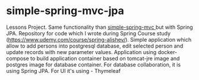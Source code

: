 # simple-spring-mvc-jpa
Lessons Project. Same functionality than <a href = https://github.com/viktor-mazepa/simple-spring-mvc> simple-spring-mvc </a> but with Spring JPA.
Repository for code which I wrote during Spring Course study (https://www.udemy.com/course/spring-alishev/).
Simple application which allow to add persons into postgresql database, edit selected person and update records with new parameter values.
Application using docker-compose to build application container based on tomcat-jre image and postgres image for database container.
For database collaboration, it is using Spring JPA. For UI it's using - Thymeleaf
